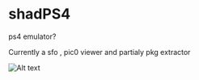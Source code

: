 # shadPS4
ps4 emulator?

Currently a sfo , pic0 viewer and partialy pkg extractor

![Alt text](https://github.com/georgemoralis/shadPS4/blob/main/screenshots/gamelistviewer.png "Game viewer")
